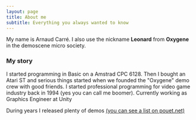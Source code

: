 ```yaml
---
layout: page
title: About me
subtitle: Everything you always wanted to know
---
```


My name is Arnaud Carré. I also use the nickname **Leonard** from **Oxygene** in the demoscene micro society.

### My story

I started programming in Basic on a Amstrad CPC 6128. Then I bought an Atari ST and serious things started when we founded the "Oxygene" demo crew with good friends. I started professional programming for video game industry back in 1994 (yes you can call me boomer). Currently working as Graphics Engineer at Unity

During years I released plenty of demos <a href="https://www.pouet.net/user.php?who=845&show=credits" target="_blank">(you can see a list on pouet.net)</a>
